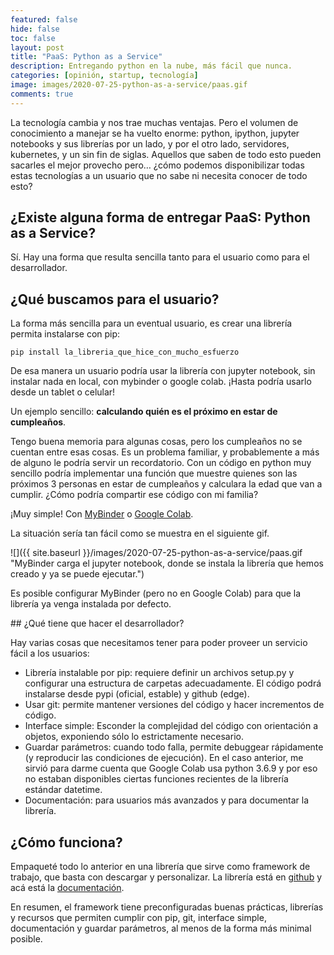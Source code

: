 ```yaml
---
featured: false
hide: false
toc: false
layout: post
title: "PaaS: Python as a Service"
description: Entregando python en la nube, más fácil que nunca.
categories: [opinión, startup, tecnología]
image: images/2020-07-25-python-as-a-service/paas.gif
comments: true
---
```


La tecnología cambia y nos trae muchas ventajas. Pero el volumen de conocimiento a manejar se ha vuelto enorme: python, ipython, jupyter notebooks y sus librerías por un lado, y por el otro lado, servidores, kubernetes, y un sin fin de siglas. Aquellos que saben de todo esto pueden sacarles el mejor provecho pero… ¿cómo podemos disponibilizar todas estas tecnologías a un usuario que no sabe ni necesita conocer de todo esto?

## ¿Existe alguna forma de entregar PaaS: Python as a Service?

Sí. Hay una forma que resulta sencilla tanto para el usuario como para el desarrollador.

## ¿Qué buscamos para el usuario?

La forma más sencilla para un eventual usuario, es crear una librería permita instalarse con pip:

```
pip install la_libreria_que_hice_con_mucho_esfuerzo
```

De esa manera un usuario podría usar la librería con jupyter notebook, sin instalar nada en local, con mybinder o google colab. ¡Hasta podría usarlo desde un tablet o celular!

Un ejemplo sencillo: **calculando quién es el próximo en estar de cumpleaños**.

Tengo buena memoria para algunas cosas, pero los cumpleaños no se cuentan entre esas cosas. Es un problema familiar, y probablemente a más de alguno le podría servir un recordatorio. Con un código en python muy sencillo podría implementar una función que muestre quienes son las próximos 3 personas en estar de cumpleaños y calculara la edad que van a cumplir.
¿Cómo podría compartir ese código con mi familia?

¡Muy simple! Con [MyBinder](https://mybinder.org/v2/gh/sebastiandres/family_birthdays/master?filepath=tests%2Fjupyter_test.ipynb) o [Google Colab](https://colab.research.google.com/drive/1XnruLOcG39i4SrQSSy9rnHIQ3RsQJdJr?usp=sharing).

La situación sería tan fácil como se muestra en el siguiente gif.

![]({{ site.baseurl }}/images/2020-07-25-python-as-a-service/paas.gif "MyBinder carga el jupyter notebook, donde se instala la librería que hemos creado y ya se puede ejecutar.")

Es posible configurar MyBinder (pero no en Google Colab) para que la librería ya venga instalada por defecto.

## ¿Qué tiene que hacer el desarrollador?

Hay varias cosas que necesitamos tener para poder proveer un servicio fácil a los usuarios:
* Librería instalable por pip: requiere definir un archivos setup.py y configurar una estructura de carpetas adecuadamente. El código podrá instalarse desde pypi (oficial, estable) y github (edge).
* Usar git: permite mantener versiones del código y hacer incrementos de código.
* Interface simple: Esconder la complejidad del código con orientación a objetos, exponiendo sólo lo estrictamente necesario.
* Guardar parámetros: cuando todo falla, permite debuggear rápidamente (y reproducir las condiciones de ejecución). En el caso anterior, me sirvió para darme cuenta que Google Colab usa python 3.6.9 y por eso no estaban disponibles ciertas funciones recientes de la librería estándar datetime.
* Documentación: para usuarios más avanzados y para documentar la librería.

## ¿Cómo funciona?

Empaqueté todo lo anterior en una librería que sirve como framework de trabajo, que basta con descargar y personalizar.
La librería está en [github](https://github.com/sebastiandres/GenericSimulationLibrary) y acá está la [documentación](https://readthedocs.org/projects/generalsimulationlibrary/).

En resumen, el framework tiene preconfiguradas buenas prácticas, librerías y recursos que permiten cumplir con pip, git, interface simple, documentación y guardar parámetros, al menos de la forma más minimal posible.
